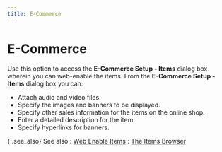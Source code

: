 ```yaml
---
title: E-Commerce
---
```


# E-Commerce


Use this option to access the **E-Commerce 
 Setup - Items** dialog box wherein you can web-enable the items.  From the **E-Commerce Setup - Items**  dialog box you can:

- Attach audio  and video files.
- Specify the  images and banners to be displayed.
- Specify other  sales information for the items on the online shop.
- Enter a detailed  description for the item.
- Specify hyperlinks  for banners.



{:.see_also}
See also
: [Web  Enable Items](building-an-online-store.chm::/Web-enable_an_item.htm)
: [The Items Browser]({{site.mi_baseurl}}/the-items-browser/the_items_explorer.html)

